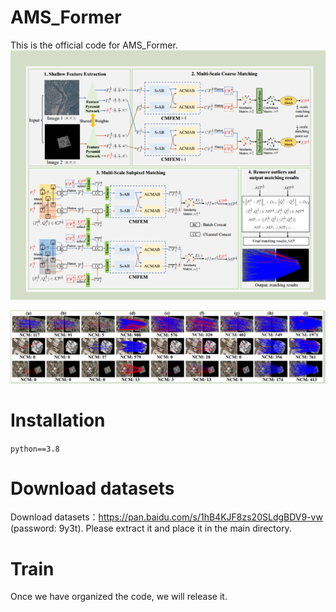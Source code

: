 # AMS_Former
This is the official code for AMS_Former.
![AMS-Former](1.png)

![Results](2.png)

# Installation
```python==3.8```

# Download datasets
Download datasets：https://pan.baidu.com/s/1hB4KJF8zs20SLdgBDV9-vw  (password: 9y3t). 
Please extract it and place it in the main directory.

# Train
Once we have organized the code, we will release it.
